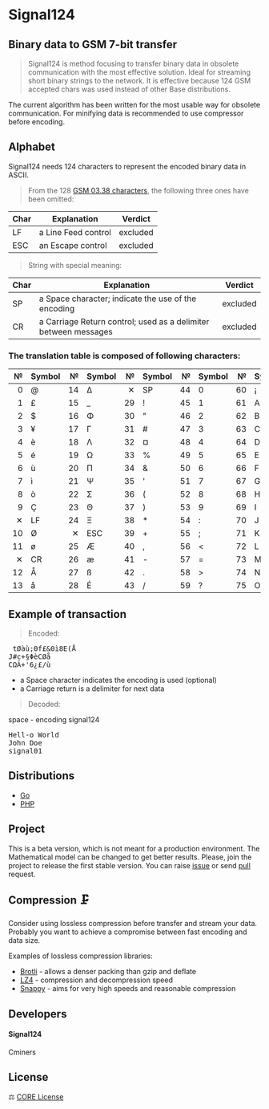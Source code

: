 # Signal124
## Binary data to GSM 7-bit transfer

> Signal124 is method focusing to transfer binary data in obsolete communication with the most effective solution.
> Ideal for streaming short binary strings to the network.
> It is effective because 124 GSM accepted chars was used instead of other Base distributions.

The current algorithm has been written for the most usable way for obsolete communication. For minifying data is recommended to use compressor before encoding.


## Alphabet

Signal124 needs 124 characters to represent the encoded binary data in ASCII.
> From the 128 [GSM 03.38 characters](https://en.wikipedia.org/wiki/GSM_03.38), the following three ones have been omitted:

| Char | Explanation | Verdict |
| --- | --- | --- |
| LF | a Line Feed control | excluded |
| ESC | an Escape control | excluded |

> String with special meaning:

| Char | Explanation | Verdict |
| --- | --- | --- |
| SP | a Space character; indicate the use of the encoding | excluded |
| CR | a Carriage Return control; used as a delimiter between messages | excluded |


### The translation table is composed of following characters:

| № | Symbol | № | Symbol | № | Symbol | № | Symbol | № | Symbol | № | Symbol | № | Symbol | № | Symbol |
| ---: | :--- | ---: | :--- | ---: | :--- | ---: | :--- | ---: | :--- | ---: | :--- | ---: | :--- | ---: | :--- |
| 0 | @ | 14 | Δ | ✕ | SP | 44 | 0 | 60 | ¡ | 76 | P | 92 | ¿ | 108 | p |
| 1 | £ | 15 | _ | 29 | ! | 45 | 1 | 61 | A | 77 | Q | 93 | a | 109 | q |
| 2 | $ | 16 | Φ | 30 | " | 46 | 2 | 62 | B | 78 | R | 94 | b | 110 | r |
| 3 | ¥ | 17 | Γ | 31 | # | 47 | 3 | 63 | C | 79 | S | 95 | c | 111 | s |
| 4 | è | 18 | Λ | 32 | ¤ | 48 | 4 | 64 | D | 80 | T | 96 | d | 112 | t |
| 5 | é | 19 | Ω | 33 | % | 49 | 5 | 65 | E | 81 | U | 97 | e | 113 | u |
| 6 | ù | 20 | Π | 34 | & | 50 | 6 | 66 | F | 82 | V | 98 | f | 114 | v |
| 7 | ì | 21 | Ψ | 35 | ' | 51 | 7 | 67 | G | 83 | W | 99 | g | 115 | w |
| 8 | ò | 22 | Σ | 36 | ( | 52 | 8 | 68 | H | 84 | X | 100 | h | 116 | x |
| 9 | Ç | 23 | Θ | 37 | ) | 53 | 9 | 69 | I | 85 | Y | 101 | i | 117 | y |
| ✕ | LF | 24 | Ξ | 38 | * | 54 | : | 70 | J | 86 | Z | 102 | j | 118 | z |
| 10 | Ø | ✕ | ESC | 39 | + | 55 | ; | 71 | K | 87 | Ä | 103 | k | 119 | ä |
| 11 | ø | 25 | Æ | 40 | , | 56 | < | 72 | L | 88 | Ö | 104 | l | 120 | ö |
| ✕ | CR | 26 | æ | 41 | - | 57 | = | 73 | M | 89 | Ñ | 105 | m | 121 | ñ |
| 12 | Å | 27 | ß | 42 | . | 58 | > | 74 | N | 90 | Ü | 106 | n | 122 | ü |
| 13 | å | 28 | É | 43 | / | 59 | ? | 75 | O | 91 | § | 107 | o | 123 | à |


## Example of transaction

> Encoded:

<kbd>&nbsp;tØàù;Θf£&0ì8E(Å<br>
J#c+§ΦèCØå<br>
CΩÄ+'6¿£/ù</kbd>

- a Space character indicates the encoding is used (optional)
- a Carriage return is a delimiter for next data

> Decoded:

space - encoding signal124

<kbd>Hell-o World<br>
John Doe<br>
signal01</kbd>

## Distributions

* [Go](go)
* [PHP](php)

## Project

This is a beta version, which is not meant for a production environment.
The Mathematical model can be changed to get better results.
Please, join the project to release the first stable version.
You can raise [issue](issues) or send [pull](pulls) request.

## Compression 🗜️

Consider using lossless compression before transfer and stream your data. Probably you want to achieve a compromise between fast encoding and data size.

Examples of lossless compression libraries:

* [Brotli](https://github.com/google/brotli) - allows a denser packing than gzip and deflate
* [LZ4](https://github.com/lz4/lz4) - compression and decompression speed
* [Snappy](https://github.com/google/snappy) - aims for very high speeds and reasonable compression

## Developers

#### Signal124
Cminers

## License

⚖️ [CORE License](LICENSE)
